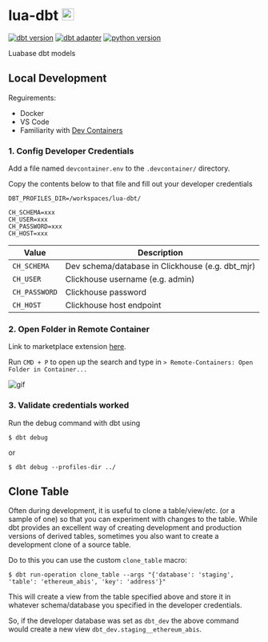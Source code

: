 # lua-dbt <img src="https://seeklogo.com/images/D/dbt-logo-500AB0BAA7-seeklogo.com.png" width="24" title="hover text">

[![dbt version](https://img.shields.io/static/v1?label=dbt&message=1.1.0&color=orange)](https://pypi.org/project/dbt-core/)
[![dbt adapter](https://img.shields.io/static/v1?label=dbt-adapter&message=clickhouse&color=yellow)](https://pypi.org/project/dbt-clickhouse/)
[![python version](https://img.shields.io/static/v1?label=python&message=3.10&color=blue)](https://www.python.org/downloads/release/python-3100/)

Luabase dbt models

## Local Development

Reguirements:

- Docker
- VS Code
- Familiarity with [Dev Containers](https://microsoft.github.io/code-with-engineering-playbook/developer-experience/devcontainers/)

### 1. Config Developer Credentials

Add a file named `devcontainer.env` to the `.devcontainer/` directory.

Copy the contents below to that file and fill out your developer credentials

```text
DBT_PROFILES_DIR=/workspaces/lua-dbt/

CH_SCHEMA=xxx
CH_USER=xxx
CH_PASSWORD=xxx
CH_HOST=xxx
```

| Value | Description |
|---|---|
| `CH_SCHEMA` | Dev schema/database in Clickhouse (e.g. dbt_mjr) |
| `CH_USER` | Clickhouse username (e.g. admin) |
| `CH_PASSWORD` | Clickhouse password |
| `CH_HOST` |Clickhouse host endpoint |

### 2. Open Folder in Remote Container

Link to marketplace extension [here](https://marketplace.visualstudio.com/items?itemName=ms-vscode-remote.remote-containers).

Run `CMD + P` to open up the search and type in `> Remote-Containers: Open Folder in Container...`

![gif](https://microsoft.github.io/vscode-remote-release/images/remote-containers-readme.gif)

### 3. Validate credentials worked

Run the debug command with dbt using 

```shell
$ dbt debug
```
or
```shell
$ dbt debug --profiles-dir ../
```

## Clone Table

Often during development, it is useful to clone a table/view/etc. (or a sample of one) so that you can experiment with changes to the table. While dbt provides an excellent way of creating development and production versions of derived tables, sometimes you also want to create a development clone of a source table.

Do to this you can use the custom `clone_table` macro:

```shell
$ dbt run-operation clone_table --args "{'database': 'staging', 'table': 'ethereum_abis', 'key': 'address'}"
```

This will create a view from the table specified above and store it in whatever schema/database you specified in the developer credentials.

So, if the developer database was set as `dbt_dev` the above command would create a new view `dbt_dev.staging__ethereum_abis`.

